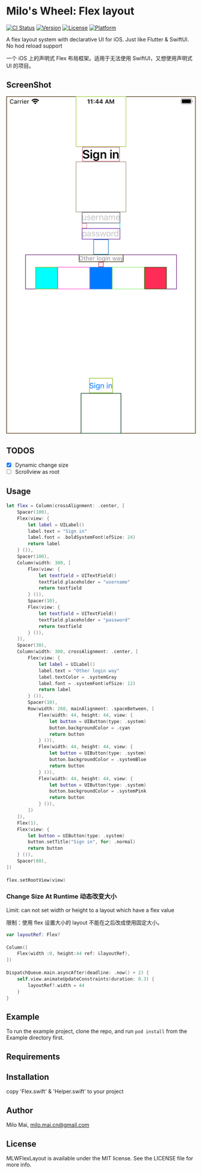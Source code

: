 # Milo's Wheel: Flex layout 

[![CI Status](https://img.shields.io/travis/milomai/MLWFlexLayout.svg?style=flat)](https://travis-ci.org/milomai/MLWFlexLayout)
[![Version](https://img.shields.io/cocoapods/v/MLWFlexLayout.svg?style=flat)](https://cocoapods.org/pods/MLWFlexLayout)
[![License](https://img.shields.io/cocoapods/l/MLWFlexLayout.svg?style=flat)](https://cocoapods.org/pods/MLWFlexLayout)
[![Platform](https://img.shields.io/cocoapods/p/MLWFlexLayout.svg?style=flat)](https://cocoapods.org/pods/MLWFlexLayout)

A flex layout system with declarative UI for iOS. Just like Flutter & SwiftUI. No hod reload support

一个 iOS 上的声明式 Flex 布局框架。适用于无法使用 SwiftUI，又想使用声明式 UI 的项目。

## ScreenShot
![ScreenShot](ScreenShot.png)

## TODOS

- [x] Dynamic change size
- [ ] Scrollview as root

## Usage
```swift
let flex = Column(crossAlignment: .center, [
    Spacer(100),
    Flex(view: {
        let label = UILabel()
        label.text = "Sign in"
        label.font = .boldSystemFont(ofSize: 24)
        return label
    } ()),
    Spacer(100),
    Column(width: 300, [
        Flex(view: {
            let textfield = UITextField()
            textfield.placeholder = "username"
            return textfield
        } ()),
        Spacer(10),
        Flex(view: {
            let textfield = UITextField()
            textfield.placeholder = "password"
            return textfield
        } ()),
    ]),
    Spacer(30),
    Column(width: 300, crossAlignment: .center, [
        Flex(view: {
            let label = UILabel()
            label.text = "Other login way"
            label.textColor = .systemGray
            label.font = .systemFont(ofSize: 12)
            return label
        } ()),
        Spacer(10),
        Row(width: 260, mainAlignment: .spaceBetween, [
            Flex(width: 44, height: 44, view: {
                let button = UIButton(type: .system)
                button.backgroundColor = .cyan
                return button
            } ()),
            Flex(width: 44, height: 44, view: {
                let button = UIButton(type: .system)
                button.backgroundColor = .systemBlue
                return button
            } ()),
            Flex(width: 44, height: 44, view: {
                let button = UIButton(type: .system)
                button.backgroundColor = .systemPink
                return button
            } ()),
        ])
    ]),
    Flex(1),
    Flex(view: {
        let button = UIButton(type: .system)
        button.setTitle("Sign in", for: .normal)
        return button
    } ()),
    Spacer(80),
])

flex.setRootView(view)
```

### Change Size At Runtime 动态改变大小

Limit: can not set width or height to a layout which have a flex value

限制：使用 flex 设置大小的 layout 不能在之后改成使用固定大小。

```swift
var layoutRef: Flex?

Column([
    Flex(width :0, height:44 ref: &layoutRef),
])

DispatchQueue.main.asyncAfter(deadline: .now() + 2) {
    self.view.animateUpdateConstraints(duration: 0.3) {
        layoutRef?.width = 44
    }
}
```

## Example

To run the example project, clone the repo, and run `pod install` from the Example directory first.

## Requirements

## Installation

copy 'Flex.swift' & 'Helper.swift' to your project

## Author

Milo Mai, milo.mai.cn@gmail.com

## License

MLWFlexLayout is available under the MIT license. See the LICENSE file for more info.
